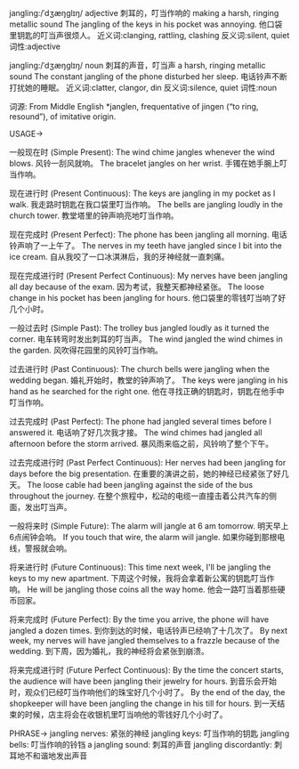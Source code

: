 jangling:/ˈdʒæŋɡlɪŋ/
adjective
刺耳的，叮当作响的
making a harsh, ringing metallic sound
The jangling of the keys in his pocket was annoying. 他口袋里钥匙的叮当声很烦人。
近义词:clanging, rattling, clashing
反义词:silent, quiet
词性:adjective

jangling:/ˈdʒæŋɡlɪŋ/
noun
刺耳的声音，叮当声
a harsh, ringing metallic sound
The constant jangling of the phone disturbed her sleep.  电话铃声不断打扰她的睡眠。
近义词:clatter, clangor, din
反义词:silence, quiet
词性:noun

词源: From Middle English *janglen, frequentative of jingen (“to ring, resound”), of imitative origin.

USAGE->

一般现在时 (Simple Present):
The wind chime jangles whenever the wind blows. 风铃一刮风就响。
The bracelet jangles on her wrist.  手镯在她手腕上叮当作响。


现在进行时 (Present Continuous):
The keys are jangling in my pocket as I walk. 我走路时钥匙在我口袋里叮当作响。
The bells are jangling loudly in the church tower. 教堂塔里的钟声响亮地叮当作响。


现在完成时 (Present Perfect):
The phone has been jangling all morning. 电话铃声响了一上午了。
The nerves in my teeth have jangled since I bit into the ice cream. 自从我咬了一口冰淇淋后，我的牙神经就一直刺痛。


现在完成进行时 (Present Perfect Continuous):
My nerves have been jangling all day because of the exam.  因为考试，我整天都神经紧张。
The loose change in his pocket has been jangling for hours. 他口袋里的零钱叮当响了好几个小时。



一般过去时 (Simple Past):
The trolley bus jangled loudly as it turned the corner. 电车转弯时发出刺耳的叮当声。
The wind jangled the wind chimes in the garden. 风吹得花园里的风铃叮当作响。


过去进行时 (Past Continuous):
The church bells were jangling when the wedding began. 婚礼开始时，教堂的钟声响了。
The keys were jangling in his hand as he searched for the right one. 他在寻找正确的钥匙时，钥匙在他手中叮当作响。


过去完成时 (Past Perfect):
The phone had jangled several times before I answered it. 电话响了好几次我才接。
The wind chimes had jangled all afternoon before the storm arrived.  暴风雨来临之前，风铃响了整个下午。


过去完成进行时 (Past Perfect Continuous):
Her nerves had been jangling for days before the big presentation.  在重要的演讲之前，她的神经已经紧张了好几天。
The loose cable had been jangling against the side of the bus throughout the journey.  在整个旅程中，松动的电缆一直撞击着公共汽车的侧面，发出叮当声。


一般将来时 (Simple Future):
The alarm will jangle at 6 am tomorrow. 明天早上6点闹钟会响。
If you touch that wire, the alarm will jangle. 如果你碰到那根电线，警报就会响。


将来进行时 (Future Continuous):
This time next week, I'll be jangling the keys to my new apartment.  下周这个时候，我将会拿着新公寓的钥匙叮当作响。
He will be jangling those coins all the way home. 他会一路叮当着那些硬币回家。


将来完成时 (Future Perfect):
By the time you arrive, the phone will have jangled a dozen times.  到你到达的时候，电话铃声已经响了十几次了。
By next week, my nerves will have jangled themselves to a frazzle because of the wedding.  到下周，因为婚礼，我的神经将会紧张到崩溃。


将来完成进行时 (Future Perfect Continuous):
By the time the concert starts, the audience will have been jangling their jewelry for hours.  到音乐会开始时，观众们已经叮当作响他们的珠宝好几个小时了。
By the end of the day, the shopkeeper will have been jangling the change in his till for hours.  到一天结束的时候，店主将会在收银机里叮当响他的零钱好几个小时了。


PHRASE->
jangling nerves:  紧张的神经
jangling keys: 叮当作响的钥匙
jangling bells: 叮当作响的铃铛
a jangling sound: 刺耳的声音
jangling discordantly: 刺耳地不和谐地发出声音
